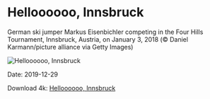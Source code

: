 # Helloooooo, Innsbruck

German ski jumper Markus Eisenbichler competing in the Four Hills Tournament, Innsbruck, Austria, on January 3, 2018 (© Daniel Karmann/picture alliance via Getty Images)

![Helloooooo, Innsbruck](https://bing.com/th?id=OHR.InnsbruckSkiJump_EN-US4058119779_UHD.jpg&rf=LaDigue_UHD.jpg&pid=hp&w=1024&h=576)

Date: 2019-12-29

Download 4k: [Helloooooo, Innsbruck](https://bing.com/th?id=OHR.InnsbruckSkiJump_EN-US4058119779_UHD.jpg&rf=LaDigue_UHD.jpg&pid=hp&w=3840&h=2160)

